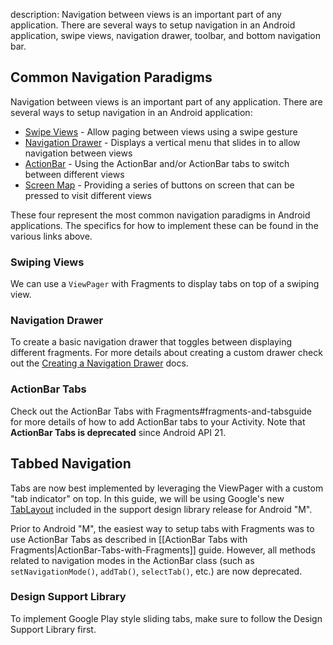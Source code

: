 description: Navigation between views is an important part of any application. There are several ways to setup navigation in an Android application, swipe views, navigation drawer, toolbar, and bottom navigation bar.
## Common Navigation Paradigms

Navigation between views is an important part of any application. There are several ways to setup navigation in an Android application:

 * [Swipe Views](http://developer.android.com/training/implementing-navigation/lateral.html) - Allow paging between views using a swipe gesture
 * [Navigation Drawer](http://developer.android.com/training/implementing-navigation/nav-drawer.html) - Displays a vertical menu that slides in to allow navigation between views 
 * [ActionBar](http://developer.android.com/design/patterns/actionbar.html) - Using the ActionBar and/or ActionBar tabs to switch between different views
 * [Screen Map](http://developer.android.com/training/design-navigation/descendant-lateral.html#buttons) - Providing a series of buttons on screen that can be pressed to visit different views

These four represent the most common navigation paradigms in Android applications. The specifics for how to implement these can be found in the various links above.

### Swiping Views

We can use a `ViewPager` with Fragments to display tabs on top of a swiping view.

### Navigation Drawer

To create a basic navigation drawer that toggles between displaying different fragments. For more details about creating a custom drawer check out the [Creating a Navigation Drawer](http://developer.android.com/training/implementing-navigation/nav-drawer.html#top) docs.  

### ActionBar Tabs

Check out the ActionBar Tabs with Fragments#fragments-and-tabsguide for more details of how to add ActionBar tabs to your Activity. Note that **ActionBar Tabs is deprecated** since Android API 21.


## Tabbed Navigation

Tabs are now best implemented by leveraging the ViewPager with a custom "tab indicator" on top. In this guide, we will be using Google's new [TabLayout](https://developer.android.com/reference/android/support/design/widget/TabLayout.html) included in the support design library release for Android "M".

Prior to Android "M", the easiest way to setup tabs with Fragments was to use ActionBar Tabs as described in [[ActionBar Tabs with Fragments|ActionBar-Tabs-with-Fragments]] guide. However, all methods related to navigation modes in the ActionBar class (such as `setNavigationMode()`, `addTab()`, `selectTab()`, etc.) are now deprecated.

### Design Support Library

To implement Google Play style sliding tabs, make sure to follow the Design Support Library first.
